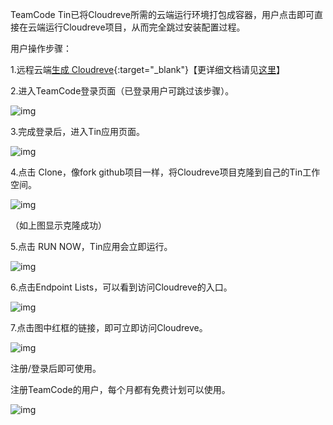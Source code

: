 TeamCode Tin已将Cloudreve所需的云端运行环境打包成容器，用户点击即可直接在云端运行Cloudreve项目，从而完全跳过安装配置过程。

用户操作步骤：

1.远程云端[生成 Cloudreve](https://www.teamcode.com/tin/clone?applicationId=270604044600766464){:target="_blank"}【更详细文档请见[这里](https://www.teamcode.com/docs/tin/clone-tin/)】

2.进入TeamCode登录页面（已登录用户可跳过该步骤）。

![img](https://static01.teamcode.com/docs/202112201843463.png)

3.完成登录后，进入Tin应用页面。

![img](https://static01.teamcode.com/docs/202112201843272.png)

4.点击 Clone，像fork github项目一样，将Cloudreve项目克隆到自己的Tin工作空间。

![img](https://static01.teamcode.com/docs/202112201843030.png)

（如上图显示克隆成功）

5.点击 RUN NOW，Tin应用会立即运行。

![img](https://static01.teamcode.com/docs/202112201843160.png)

6.点击Endpoint Lists，可以看到访问Cloudreve的入口。

![img](https://static01.teamcode.com/docs/202112201843049.png)

7.点击图中红框的链接，即可立即访问Cloudreve。

![img](https://static01.teamcode.com/docs/202112201844192.png)

注册/登录后即可使用。



注册TeamCode的用户，每个月都有免费计划可以使用。

![img](https://static01.teamcode.com/docs/202112201844339.png)